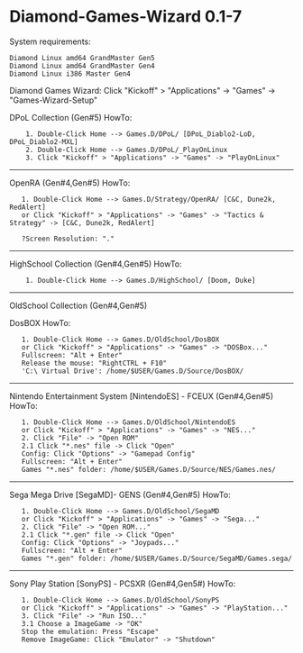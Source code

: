 # Diamond-Games-Wizard 0.1-7
System requirements: 

    Diamond Linux amd64 GrandMaster Gen5
    Diamond Linux amd64 GrandMaster Gen4
    Diamond Linux i386 Master Gen4

Diamond Games Wizard:
Click "Kickoff" > "Applications" -> "Games" -> "Games-Wizard-Setup"

DPoL Collection (Gen#5)
 HowTo:
 
        1. Double-Click Home --> Games.D/DPoL/ [DPoL_Diablo2-LoD, DPoL_Diablo2-MXL]
        2. Double-Click Home --> Games.D/DPoL/_PlayOnLinux
        3. Click "Kickoff" > "Applications" -> "Games" -> "PlayOnLinux"
______________________________________________________________        
OpenRA (Gen#4,Gen#5)
 HowTo:
 
       1. Double-Click Home --> Games.D/Strategy/OpenRA/ [C&C, Dune2k, RedAlert]
       or Click "Kickoff" > "Applications" -> "Games" -> "Tactics & Strategy" -> [C&C, Dune2k, RedAlert]
       
       ?Screen Resolution: "."
______________________________________________________________ 
HighSchool Collection (Gen#4,Gen#5)
 HowTo:
 
        1. Double-Click Home --> Games.D/HighSchool/ [Doom, Duke]
______________________________________________________________ 
OldSchool Collection (Gen#4,Gen#5)

DosBOX
 HowTo:
 
       1. Double-Click Home --> Games.D/OldSchool/DosBOX
       or Click "Kickoff" > "Applications" -> "Games" -> "DOSBox..."
       Fullscreen: "Alt + Enter"
       Release the mouse: "RightCTRL + F10"
       'C:\ Virtual Drive': /home/$USER/Games.D/Source/DosBOX/
______________________________________________________________
Nintendo Entertainment System [NintendoES] - FCEUX (Gen#4,Gen#5)
 HowTo:
 
       1. Double-Click Home --> Games.D/OldSchool/NintendoES
       or Click "Kickoff" > "Applications" -> "Games" -> "NES..."
       2. Click "File" -> "Open ROM"
       2.1 Click "*.nes" file -> Click "Open"
       Config: Click "Options" -> "Gamepad Config"
       Fullscreen: "Alt + Enter"
       Games "*.nes" folder: /home/$USER/Games.D/Source/NES/Games.nes/
______________________________________________________________
Sega Mega Drive [SegaMD]- GENS (Gen#4,Gen#5)
 HowTo:
 
       1. Double-Click Home --> Games.D/OldSchool/SegaMD
       or Click "Kickoff" > "Applications" -> "Games" -> "Sega..."
       2. Click "File" -> "Open ROM..."
       2.1 Click "*.gen" file -> Click "Open"
       Config: Click "Options" -> "Joypads..."
       Fullscreen: "Alt + Enter"
       Games "*.gen" folder: /home/$USER/Games.D/Source/SegaMD/Games.sega/
______________________________________________________________
Sony Play Station [SonyPS] - PCSXR (Gen#4,Gen5#)
 HowTo:
 
       1. Double-Click Home --> Games.D/OldSchool/SonyPS
       or Click "Kickoff" > "Applications" -> "Games" -> "PlayStation..."
       3. Click "File" -> "Run ISO..."
       3.1 Choose a ImageGame -> "OK"
       Stop the emulation: Press "Escape"
       Remove ImageGame: Click "Emulator" -> "Shutdown"
